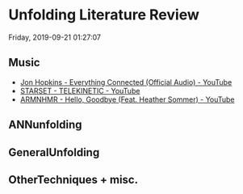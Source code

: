 # Unfolding Literature Review
Friday, 2019-09-21 01:27:07

## Music

* [Jon Hopkins - Everything Connected (Official Audio) - YouTube](https://www.youtube.com/watch?v=t-w-XSbVDsI)
* [STARSET - TELEKINETIC - YouTube](https://www.youtube.com/watch?v=ozqoyg-Gi_E)
* [ARMNHMR - Hello, Goodbye (Feat. Heather Sommer) - YouTube](https://www.youtube.com/watch?v=w9KZ2-n6xKU)

## ANNunfolding

## GeneralUnfolding

## OtherTechniques + misc.
